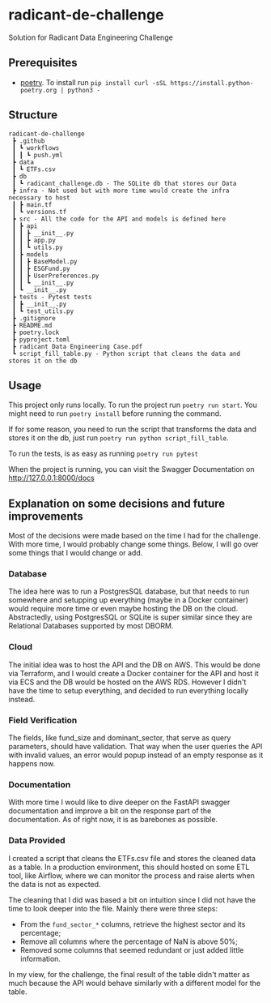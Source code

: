 # radicant-de-challenge
Solution for Radicant Data Engineering Challenge

## Prerequisites
* [poetry](https://python-poetry.org/). To install run `pip install curl -sSL https://install.python-poetry.org | python3 -`

## Structure
```
radicant-de-challenge
 ┣ .github
 ┃ ┗ workflows
 ┃ ┃ ┗ push.yml
 ┣ data
 ┃ ┗ ETFs.csv
 ┣ db
 ┃ ┗ radicant_challenge.db - The SQLite db that stores our Data
 ┣ infra - Not used but with more time would create the infra necessary to host
 ┃ ┣ main.tf
 ┃ ┗ versions.tf
 ┣ src - All the code for the API and models is defined here
 ┃ ┣ api
 ┃ ┃ ┣ __init__.py
 ┃ ┃ ┣ app.py
 ┃ ┃ ┗ utils.py
 ┃ ┣ models
 ┃ ┃ ┣ BaseModel.py
 ┃ ┃ ┣ ESGFund.py
 ┃ ┃ ┣ UserPreferences.py
 ┃ ┃ ┗ __init__.py
 ┃ ┗ __init__.py
 ┣ tests - Pytest tests
 ┃ ┣ __init__.py
 ┃ ┗ test_utils.py
 ┣ .gitignore
 ┣ README.md
 ┣ poetry.lock
 ┣ pyproject.toml
 ┣ radicant Data Engineering Case.pdf
 ┗ script_fill_table.py - Python script that cleans the data and stores it on the db
```
## Usage
This project only runs locally. To run the project run `poetry run start`. You might need to run `poetry install` before running the command.

If for some reason, you need to run the script that transforms the data and stores it on the db, just run `poetry run python script_fill_table`.

To run the tests, is as easy as running `poetry run pytest`

When the project is running, you can visit the Swagger Documentation on http://127.0.0.1:8000/docs

## Explanation on some decisions and future improvements
Most of the decisions were made based on the time I had for the challenge. With more time, I would probably change some things. Below, I will go over some things that I would change or add.

### Database
The idea here was to run a PostgresSQL database, but that needs to run somewhere and setupping up everything (maybe in a Docker container) would require more time or even maybe hosting the DB on the cloud. Abstractedly, using PostgresSQL or SQLite is super similar since they are Relational Databases supported by most DBORM.

### Cloud
The initial idea was to host the API and the DB on AWS. This would be done via Terraform, and I would create a Docker container for the API and host it via ECS and the DB would be hosted on the AWS RDS. However I didn't have the time to setup everything, and decided to run everything locally instead.

### Field Verification
The fields, like fund_size and dominant_sector, that serve as query parameters, should have validation. That way when the user queries the API with invalid values, an error would popup instead of an empty response as it happens now.

### Documentation
With more time I would like to dive deeper on the FastAPI swagger documentation and improve a bit on the response part of the documentation. As of right now, it is as barebones as possible.

### Data Provided
I created a script that cleans the ETFs.csv file and stores the cleaned data as a table. In a production environment, this should hosted on some ETL tool, like Airflow, where we can monitor the process and raise alerts when the data is not as expected.

The cleaning that I did was based a bit on intuition since I did not have the time to look deeper into the file. Mainly there were three steps:
* From the `fund_sector_*` columns, retrieve the highest sector and its percentage;
* Remove all columns where the percentage of NaN is above 50%;
* Removed some columns that seemed redundant or just added little information.

In my view, for the challenge, the final result of the table didn't matter as much because the API would behave similarly with a different model for the table. 
